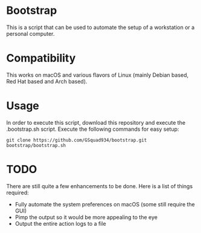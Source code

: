 # Bootstrap
This is a script that can be used to automate the setup of a workstation or a personal computer.

# Compatibility
This works on macOS and various flavors of Linux (mainly Debian based, Red Hat based and Arch based).

# Usage
In order to execute this script, download this repository and execute the .bootstrap.sh script.
Execute the following commands for easy setup:

```
git clone https://github.com/GSquad934/bootstrap.git
bootstrap/bootstrap.sh
```

# TODO
There are still quite a few enhancements to be done. Here is a list of things required:

- Fully automate the system preferences on macOS (some still require the GUI)
- Pimp the output so it would be more appealing to the eye
- Output the entire action logs to a file
